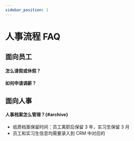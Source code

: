 ```yaml
---
sidebar_position: 1
---
```


# 人事流程 FAQ

## 面向员工

#### 怎么请假或休假？

#### 如何申请调薪？

## 面向人事

#### 人事档案怎么管理？{#archive}

* 纸质档案保留时间：员工离职后保留 3 年，实习生保留 3 月
* 员工和实习生信息均需要录入到 CRM 中对应的
